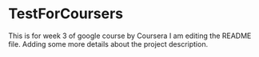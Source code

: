 # TestForCoursers
This is for week 3 of google course by Coursera
I am editing the README file. Adding some more details about the project description.

